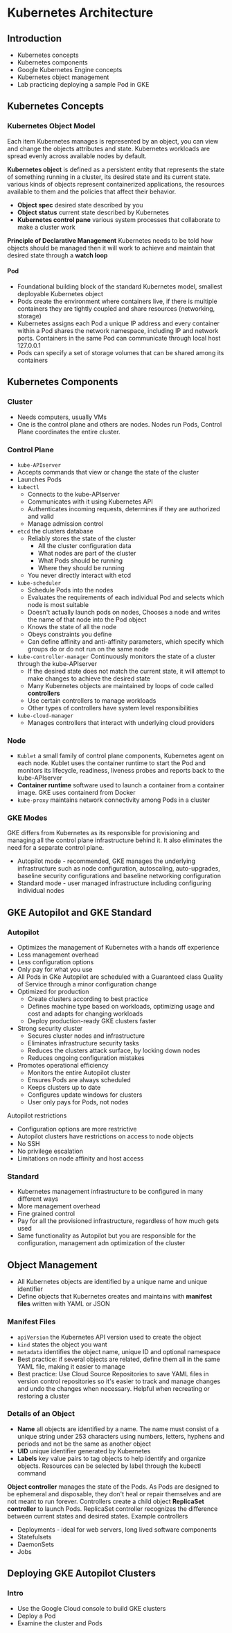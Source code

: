 <h1>Kubernetes Architecture</h1>
<h2>Introduction</h2>

* Kubernetes concepts
* Kubernetes components
* Google Kubernetes Engine concepts
* Kubernetes object management
* Lab practicing deploying a sample Pod in GKE

<h2>Kubernetes Concepts</h2>

<h3>Kubernetes Object Model</h3>

Each item Kubernetes manages is represented by an object, you can view and change the objects attributes and state. Kubernetes workloads are spread evenly across available nodes by default.

**Kubernetes object** is defined as a persistent entity that represents the state of something running in a cluster, its desired state and its current state. various kinds of objects represent containerized applications, the resources available to them and the policies that affect their behavior.
* **Object spec** desired state described by you
* **Object status** current state described by Kubernetes
* **Kubernetes control pane** various system processes that collaborate to make a cluster work

**Principle of Declarative Management** Kubernetes needs to be told how objects should be managed then it will work to achieve and maintain that desired state through a **watch loop**

<h4>Pod</h4>

* Foundational building block of the standard Kubernetes model, smallest deployable Kubernetes object
* Pods create the environment where containers live, if there is multiple containers they are tightly coupled and share resources (networking, storage)
* Kubernetes assigns each Pod a unique IP address and every container within a Pod shares the network namespace, including IP and network ports. Containers in the same Pod can communicate through local host 127.0.0.1
* Pods can specify a set of storage volumes that can be shared among its containers

<h2>Kubernetes Components</h2>

<h3>Cluster</h3>

* Needs computers, usually VMs
* One is the control plane and others are nodes. Nodes run Pods, Control Plane coordinates the entire cluster.

<h3>Control Plane</h3>

*  `kube-APIserver` 
  * Accepts commands that view or change the state of the cluster
  * Launches Pods
* `kubectl` 
  * Connects to the kube-APIserver
  * Communicates with it using Kubernetes API
  * Authenticates incoming requests, determines if they are authorized and valid
  * Manage admission control
* `etcd` the clusters database
  * Reliably stores the state of the cluster
    * All the cluster configuration data
    * What nodes are part of the cluster
    * What Pods should be running
    * Where they should be running
  * You never directly interact with etcd
* `kube-scheduler`
  * Schedule Pods into the nodes
  * Evaluates the requirements of each individual Pod and selects which node is most suitable
  * Doesn't actually launch pods on nodes, Chooses a node and writes the name of that node into the Pod object
  * Knows the state of all the node
  * Obeys constraints you define
  * Can define affinity and anti-affinity parameters, which specify which groups do or do not run on the same node
* `kube-controller-manager` Continuously monitors the state of a cluster through the kube-APIserver
  * If the desired state does not match the current state, it will attempt to make changes to achieve the desired state
  * Many Kubernetes objects are maintained by loops of code called **controllers**
  * Use certain controllers to manage workloads
  * Other types of controllers have system level responsibilities
* `kube-cloud-manager`
  * Manages controllers that interact with underlying cloud providers

<h3>Node</h3>

* `Kublet` a small family of control plane components, Kubernetes agent on each node. Kublet uses the container runtime to start the Pod and monitors its lifecycle, readiness, liveness probes and reports back to the kube-APIserver
* **Container runtime** software used to launch a container from a container image. GKE uses containerd from Docker
* `kube-proxy` maintains network connectivity among Pods in a cluster

<h3>GKE Modes</h3>

GKE differs from Kubernetes as its responsible for provisioning and managing all the control plane infrastructure behind it. It also eliminates the need for a separate control plane.
* Autopilot mode - recommended, GKE manages the underlying infrastructure such as node configuration, autoscaling, auto-upgrades, baseline security configurations and baseline networking configuration
* Standard mode - user managed infrastructure including configuring individual nodes

<h2>GKE Autopilot and GKE Standard</h2>

<h3>Autopilot</h3>

* Optimizes the management of Kubernetes with a hands off experience
* Less management overhead
* Less configuration options
* Only pay for what you use
* All Pods in GKe Autopilot are scheduled with a Guaranteed class Quality of Service through a minor configuration change
* Optimized for production
  * Create clusters according to best practice
  * Defines machine type based on workloads, optimizing usage and cost and adapts for changing workloads
  * Deploy production-ready GKE clusters faster
* Strong security cluster
  * Secures cluster nodes and infrastructure
  * Eliminates infrastructure security tasks
  * Reduces the clusters attack surface, by locking down nodes
  * Reduces ongoing configuration mistakes
* Promotes operational efficiency
  * Monitors the entire Autopilot cluster
  * Ensures Pods are always scheduled
  * Keeps clusters up to date
  * Configures update windows for clusters
  * User only pays for Pods, not nodes

Autopilot restrictions
* Configuration options are more restrictive
* Autopilot clusters have restrictions on access to node objects
* No SSH
* No privilege escalation
* Limitations on node affinity and host access

<h3>Standard</h3>

* Kubernetes management infrastructure to be configured in many different ways
* More management overhead
* Fine grained control
* Pay for all the provisioned infrastructure, regardless of how much gets used
* Same functionality as Autopilot but you are responsible for the configuration, management adn optimization of the cluster

<h2>Object Management</h2>

* All Kubernetes objects are identified by a unique name and unique identifier
* Define objects that Kubernetes creates and maintains with **manifest files** written with YAML or JSON

<h3>Manifest Files</h3>

* `apiVersion` the Kubernetes API version used to create the object
* `kind` states the object you want
* `metadata` identifies the object name, unique ID and optional namespace
* Best practice: if several objects are related, define them all in the same YAML file, making it easier to manage
* Best practice: Use Cloud Source Repositories to save YAML files in version control repositories so it's easier to track and manage changes and undo the changes when necessary. Helpful when recreating or restoring a cluster

<h3>Details of an Object</h3>

* **Name** all objects are identified by a name. The name must consist of a unique string under 253 characters using numbers, letters, hyphens and periods and not be the same as another object
* **UID** unique identifier generated by Kubernetes
* **Labels** key value pairs to tag objects to help identify and organize objects. Resources can be selected by label through the kubectl command

**Object controller** manages the state of the Pods. As Pods are designed to be ephemeral and disposable, they don't heal or repair themselves and are not meant to run forever. Controllers create a child object **ReplicaSet controller** to launch Pods. ReplicaSet controller recognizes the difference between current states and desired states.
Example controllers
* Deployments - ideal for web servers, long lived software components
* Statefulsets
* DaemonSets
* Jobs

<h2>Deploying GKE Autopilot Clusters</h2>
<h3>Intro</h3>

* Use the Google Cloud console to build GKE clusters
* Deploy a Pod
* Examine the cluster and Pods
